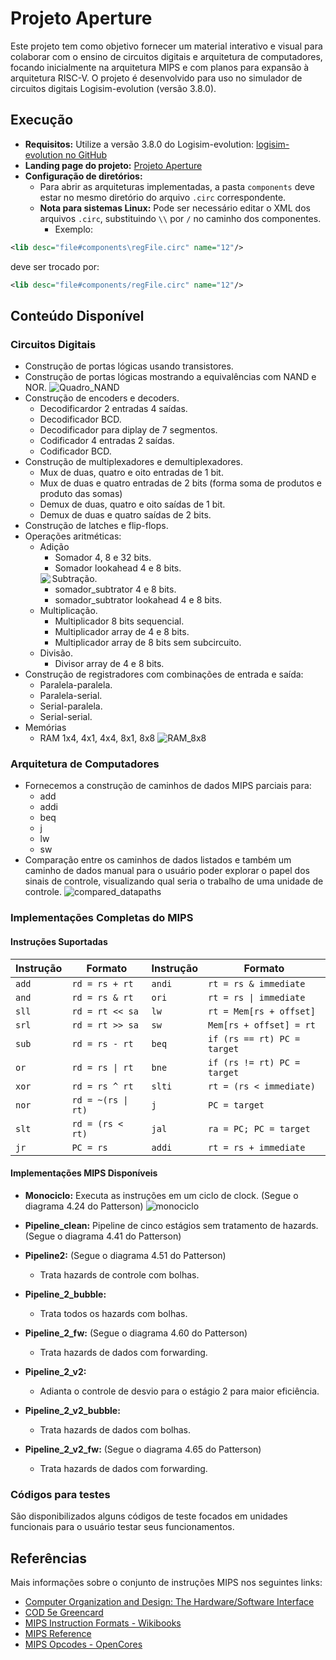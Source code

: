 # Projeto Aperture

Este projeto tem como objetivo fornecer um material interativo e visual para colaborar com o ensino de circuitos digitais e arquitetura de computadores, focando inicialmente na arquitetura MIPS e com planos para expansão à arquitetura RISC-V. O projeto é desenvolvido para uso no simulador de circuitos digitais Logisim-evolution (versão 3.8.0).

## Execução
- **Requisitos:** Utilize a versão 3.8.0 do Logisim-evolution: [logisim-evolution no GitHub](https://github.com/logisim-evolution/logisim-evolution)
- **Landing page do projeto:** [Projeto Aperture](https://christoferlv.github.io/ProjetoAperture/)
- **Configuração de diretórios:**
  - Para abrir as arquiteturas implementadas, a pasta `components` deve estar no mesmo diretório do arquivo `.circ` correspondente.
  - **Nota para sistemas Linux:** Pode ser necessário editar o XML dos arquivos `.circ`, substituindo `\\` por `/` no caminho dos componentes.
    - Exemplo:
```xml
<lib desc="file#components\regFile.circ" name="12"/>
```
deve ser trocado por:
```xml
<lib desc="file#components/regFile.circ" name="12"/>
```

## Conteúdo Disponível

### Circuitos Digitais
- Construção de portas lógicas usando transistores.
- Construção de portas lógicas mostrando a equivalências com NAND e NOR.
  ![Quadro_NAND](https://github.com/user-attachments/assets/3bf4b462-dc0d-4957-8552-fe60c1e94e72)
- Construção de encoders e decoders.
  - Decodificardor 2 entradas 4 saídas.
  - Decodificador BCD.
  - Decodificador para diplay de 7 segmentos.
  - Codificador 4 entradas 2 saídas.
  - Codificador BCD.
- Construção de multiplexadores e demultiplexadores.
  - Mux de duas, quatro e oito entradas de 1 bit.
  - Mux de duas e quatro entradas de 2 bits (forma soma de produtos e produto das somas)
  - Demux de duas, quatro e oito saídas de 1 bit.
  - Demux de duas e quatro saídas de 2 bits.
- Construção de latches e flip-flops.
- Operações aritméticas:
  - Adição
    - Somador 4, 8 e 32 bits.
    - Somador lookahead 4 e 8 bits.
    <img align="left" src="https://github.com/user-attachments/assets/a6c9a786-1fe7-4cdf-9c95-a6539879697a">
  - Subtração.
    - somador_subtrator 4 e 8 bits.
    - somador_subtrator lookahead 4 e 8 bits.
  - Multiplicação.
    - Multiplicador 8 bits sequencial.
    - Multiplicador array de 4 e 8 bits.
    - Multiplicador array de 8 bits sem subcircuito.
  - Divisão.
    - Divisor array de 4 e 8 bits.
- Construção de registradores com combinações de entrada e saída:
  - Paralela-paralela.
  - Paralela-serial.
  - Serial-paralela.
  - Serial-serial.
- Memórias
  - RAM 1x4, 4x1, 4x4, 8x1, 8x8
  ![RAM_8x8](https://github.com/user-attachments/assets/0a673661-bac2-4fb5-b653-45f2583db25a)


### Arquitetura de Computadores
- Fornecemos a construção de caminhos de dados MIPS parciais para:
  - add
  - addi
  - beq
  - j
  - lw
  - sw
- Comparação entre os caminhos de dados listados e também um caminho de dados manual para o usuário poder explorar o papel dos sinais de controle, visualizando qual seria o trabalho de uma unidade de controle.
![compared_datapaths](https://github.com/user-attachments/assets/f2f06469-bb05-4364-8a4a-a33d72bfe22c)

### Implementações Completas do MIPS

#### Instruções Suportadas
| Instrução          | Formato                 | Instrução          | Formato                 |
|--------------------|-------------------------|--------------------|-------------------------|
| `add`             | `rd = rs + rt`          | `andi`            | `rt = rs & immediate`   |
| `and`             | `rd = rs & rt`          | `ori`             | `rt = rs \| immediate`   |
| `sll`             | `rd = rt << sa`         | `lw`              | `rt = Mem[rs + offset]` |
| `srl`             | `rd = rt >> sa`         | `sw`              | `Mem[rs + offset] = rt` |
| `sub`             | `rd = rs - rt`          | `beq`             | `if (rs == rt) PC = target`|
| `or`              | `rd = rs \| rt`          | `bne`             | `if (rs != rt) PC = target`|
| `xor`             | `rd = rs ^ rt`          | `slti`            | `rt = (rs < immediate)` |
| `nor`             | `rd = ~(rs \| rt)`       | `j`               | `PC = target`           |
| `slt`             | `rd = (rs < rt)`        | `jal`             | `ra = PC; PC = target`  |
| `jr`              | `PC = rs`              |   `addi`            | `rt = rs + immediate`  |

#### Implementações MIPS Disponíveis
- **Monociclo:** Executa as instruções em um ciclo de clock. (Segue o diagrama 4.24 do Patterson)
  ![monociclo](https://github.com/user-attachments/assets/e8fdf56a-316f-4571-af8a-94c6205688aa)

- **Pipeline_clean:** Pipeline de cinco estágios sem tratamento de hazards. (Segue o diagrama 4.41 do Patterson)
- **Pipeline2:** (Segue o diagrama 4.51 do Patterson)
  - Trata hazards de controle com bolhas.
- **Pipeline_2_bubble:** 
  - Trata todos os hazards com bolhas.
- **Pipeline_2_fw:** (Segue o diagrama 4.60 do Patterson)
  - Trata hazards de dados com forwarding.
- **Pipeline_2_v2:**
  - Adianta o controle de desvio para o estágio 2 para maior eficiência.
- **Pipeline_2_v2_bubble:**
  - Trata hazards de dados com bolhas.
- **Pipeline_2_v2_fw:** (Segue o diagrama 4.65 do Patterson)
  - Trata hazards de dados com forwarding.

### Códigos para testes
São disponibilizados alguns códigos de teste focados em unidades funcionais para o usuário testar seus funcionamentos.

## Referências
Mais informações sobre o conjunto de instruções MIPS nos seguintes links:
- [Computer Organization and Design: The Hardware/Software Interface](https://edisciplinas.usp.br/pluginfile.php/7898320/mod_resource/content/1/Computer%20Organization%20and%20Design%205E%20-%20Patterson%20Hennessy%20-%200124077269.pdf)
- [COD 5e Greencard](https://booksite.elsevier.com/9780124077263/downloads/COD_5e_Greencard.pdf)
- [MIPS Instruction Formats - Wikibooks](https://en.wikibooks.org/wiki/MIPS_Assembly/Instruction_Formats)
- [MIPS Reference](https://uweb.engr.arizona.edu/~ece369/Resources/spim/MIPSReference.pdf)
- [MIPS Opcodes - OpenCores](https://opencores.org/projects/plasma/opcodes)


